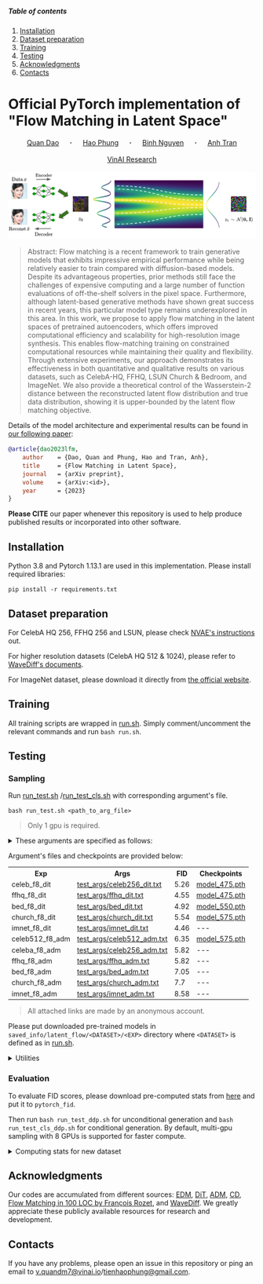 ##### Table of contents

1. [Installation](#Installation)
2. [Dataset preparation](#Dataset-preparation)
3. [Training](#Training)
4. [Testing](#Testing)
5. [Acknowledgments](#Acknowledgments)
6. [Contacts](#Contacts)

# Official PyTorch implementation of "Flow Matching in Latent Space"

<div align="center">
  <a href="https://quandao10.github.io/" target="_blank">Quan&nbsp;Dao</a> &emsp; <b>&middot;</b> &emsp;
  <a href="https://hao-pt.github.io/" target="_blank">Hao&nbsp;Phung</a> &emsp; <b>&middot;</b> &emsp;
  <a href="https://tbng.github.io/" target="_blank">Binh&nbsp;Nguyen</a> &emsp; <b>&middot;</b> &emsp;
  <a href="https://sites.google.com/site/anhttranusc/" target="_blank">Anh&nbsp;Tran</a>
  <br> <br>
  <a href="https://www.vinai.io/">VinAI Research</a>
  <!-- <br> <br>
  <a href="https://arxiv.org/abs/2211.16152">[Paper]</a> &emsp;&emsp;
  <a href="https://drive.google.com/file/d/1LSEYfdhS4Zjtx1VRrctmVt6xjEjgmpVA/view?usp=sharing">[Poster]</a> &emsp;&emsp;
  <a href="https://drive.google.com/file/d/11JE-RFtYJWx6XdXH8zZxgzRAvGJ6-IV2/view?usp=sharing">[Slides]</a> &emsp;&emsp;
  <a href="https://youtu.be/KaIMMamhKsU">[Video]</a> -->
</div>
<br>
<div align="center">
  <img width="1000" alt="teaser" src="assets/archi.svg"/>
</div>

> Abstract: Flow matching is a recent framework to train generative models that exhibits impressive empirical performance while being relatively easier to train compared with diffusion-based models.
> Despite its advantageous properties, prior methods still face the challenges of expensive computing and a large number of function evaluations of off-the-shelf solvers in the pixel space. Furthermore, although latent-based generative methods have shown great success in recent years, this particular model type remains underexplored in this area. In this work, we propose to apply flow matching in the latent spaces of pretrained autoencoders, which offers improved computational efficiency and scalability for high-resolution image synthesis. This enables flow-matching training on constrained computational resources while maintaining their quality and flexibility. Through extensive experiments, our approach demonstrates its effectiveness in both quantitative and qualitative results on various datasets, such as CelebA-HQ, FFHQ, LSUN Church \& Bedroom, and ImageNet. We also provide a theoretical control of the Wasserstein-2 distance between the reconstructed latent flow distribution and true data distribution, showing it is upper-bounded by the latent flow matching objective.

Details of the model architecture and experimental results can be found in [our following paper](https://arxiv.org/abs/2211.16152):

```bibtex
@article{dao2023lfm,
    author    = {Dao, Quan and Phung, Hao and Tran, Anh},
    title     = {Flow Matching in Latent Space},
    journal   = {arXiv preprint},
    volume    = {arXiv:<id>},
    year      = {2023}
}
```

**Please CITE** our paper whenever this repository is used to help produce published results or incorporated into other software.

## Installation

Python 3.8 and Pytorch 1.13.1 are used in this implementation.
Please install required libraries:

```
pip install -r requirements.txt
```

## Dataset preparation

For CelebA HQ 256, FFHQ 256 and LSUN, please check [NVAE's instructions](https://github.com/NVlabs/NVAE#set-up-file-paths-and-data) out.

For higher resolution datasets (CelebA HQ 512 & 1024), please refer to [WaveDiff's documents](https://github.com/VinAIResearch/WaveDiff#dataset-preparation).

For ImageNet dataset, please download it directly from [the official website](https://www.image-net.org/download.php).

## Training

All training scripts are wrapped in [run.sh](bash_scripts/run.sh). Simply comment/uncomment the relevant commands and run `bash run.sh`.

## Testing

### Sampling

Run [run_test.sh](bash_scripts/run_test.sh) /[run_test_cls.sh](bash_scripts/run_test_cls.sh) with corresponding argument's file.

```
bash run_test.sh <path_to_arg_file>
```

> Only 1 gpu is required.

<details>

<summary>These arguments are specified as follows:</summary>

```bash
MODEL_TYPE=DiT-L/2
EPOCH_ID=475
DATASET=celeba_256
EXP=celeb_f8_dit
METHOD=dopri5
STEPS=0
USE_ORIGIN_ADM=False
IMG_SIZE=256
```

</details>

Argument's files and checkpoints are provided below:

<table>
  <tr>
    <th>Exp</th>
    <th>Args</th>
    <th>FID</th>
    <th>Checkpoints</th>
  </tr>

  <tr>
    <td> celeb_f8_dit </td>
    <td><a href="test_args/celeb256_dit.txt"> test_args/celeb256_dit.txt</a></td>
    <td>5.26</td>
    <td><a href="https://drive.google.com/drive/folders/1tbd1t0Yt3ix1v_OCGWJ7xyeubhCi99ql?usp=share_link">model_475.pth</a></td>
  </tr>

  <tr>
    <td> ffhq_f8_dit </td>
    <td><a href="test_args/ffhq_dit.txt"> test_args/ffhq_dit.txt</a></td>
    <td>4.55</td>
    <td><a href="https://drive.google.com/drive/folders/1jn6xHlaQ72hKk9RtJKo5lvr7SvYMCobU?usp=share_link">model_475.pth</a></td>
  </tr>

  <tr>
    <td> bed_f8_dit </td>
    <td><a href="test_args/bed_dit.txt"> test_args/bed_dit.txt</a></td>
    <td>4.92</td>
    <td><a href="https://drive.google.com/drive/folders/1o1uDrTAPIENHRh56CdVdGiEHGNqKcaC8?usp=share_link">model_550.pth</a></td>
  </tr>
  <tr>
    <td> church_f8_dit </td>
    <td><a href="test_args/church_dit.txt"> test_args/church_dit.txt</a></td>
    <td>5.54</td>
    <td><a href="https://drive.google.com/drive/folders/15ONlqM2eNbA91j7BikWPQG_6RH80NUwz?usp=share_link">model_575.pth</a></td>
  </tr>

  <tr>
    <td> imnet_f8_dit </td>
    <td><a href="test_args/imnet_dit.txt"> test_args/imnet_dit.txt</a></td>
    <td>4.46</td>
    <td>---</td>
  </tr>

  <tr>
    <td> celeb512_f8_adm </td>
    <td><a href="test_args/celeb256_adm.txt"> test_args/celeb512_adm.txt</a></td>
    <td>6.35</td>
    <td><a href="https://drive.google.com/drive/folders/1lWE9hCqzZ2Q1mS2BmTsA3nYWB_T25wqV?usp=share_link">model_575.pth</a></td>
  </tr>

  <tr>
    <td> celeba_f8_adm </td>
    <td><a href="test_args/celeb256_adm.txt"> test_args/celeb256_adm.txt</a></td>
    <td>5.82</td>
    <td>---</td>
  </tr>

  <tr>
    <td> ffhq_f8_adm </td>
    <td><a href="test_args/ffhq_adm.txt"> test_args/ffhq_adm.txt</a></td>
    <td>5.82</td>
    <td>---</td>
  </tr>

  <tr>
    <td> bed_f8_adm </td>
    <td><a href="test_args/bed_adm.txt"> test_args/bed_adm.txt</a></td>
    <td>7.05</td>
    <td>---</td>
  </tr>

  <tr>
    <td> church_f8_adm </td>
    <td><a href="test_args/church_adm.txt"> test_args/church_adm.txt</a></td>
    <td>7.7</td>
    <td>---</td>

  </tr>
  <tr>
    <td> imnet_f8_adm </td>
    <td><a href="test_args/imnet_adm.txt"> test_args/imnet_adm.txt</a></td>
    <td>8.58</td>
    <td>---</td>
  </tr>

</table>

> All attached links are made by an anonymous account.

Please put downloaded pre-trained models in `saved_info/latent_flow/<DATASET>/<EXP>` directory where `<DATASET>` is defined as in [run.sh](run.sh).

<details>
<summary>Utilities</summary>

To measure time, please add `--measure_time` in the script.

To compute the number of function evaluations of adaptive solver (default: `dopri5`), please add `--compute_nfe` in the script.

To use fixed-steps solver (e.g. `euler` and `heun`), please add `--use_karras_samplers` and change two arguments as follow:

```
METHOD=heun
STEPS=50
```

</details>

### Evaluation

To evaluate FID scores, please download pre-computed stats from [here](https://drive.google.com/drive/folders/1BXCqPUD36HSdrOHj2Gu_vFKA3M3hJspI?usp=share_link) and put it to `pytorch_fid`.

Then run `bash run_test_ddp.sh` for unconditional generation and `bash run_test_cls_ddp.sh` for conditional generation. By default, multi-gpu sampling with 8 GPUs is supported for faster compute.

<details>
<summary>Computing stats for new dataset</summary>

`compute_dataset_stat.py` is provided for this purpose.

```bash
python compute_dataset_stat.py \
  --dataset <dataset> --datadir <path_to_data> \
  --image_size <image_size> --save_path <path_to_save>
```

</details>

## Acknowledgments

Our codes are accumulated from different sources: [EDM](https://github.com/NVlabs/edm), [DiT](https://github.com/facebookresearch/DiT.git), [ADM](https://github.com/openai/guided-diffusion), [CD](https://github.com/openai/consistency_models.git), [Flow Matching in 100 LOC by François Rozet](https://gist.github.com/fd6a820e052157f8ac6e2aa39e16c1aa.git), and [WaveDiff](https://github.com/VinAIResearch/WaveDiff). We greatly appreciate these publicly available resources for research and development.

## Contacts

If you have any problems, please open an issue in this repository or ping an email to [v.quandm7@vinai.io](mailto:v.quandm7@vinai.io)/[tienhaophung@gmail.com](mailto:tienhaophung@gmail.com).
